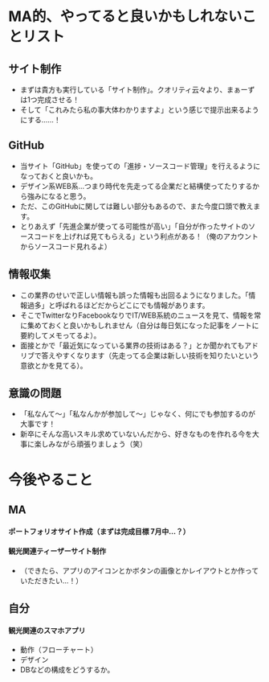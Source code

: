 # MA的、やってると良いかもしれないことリスト
## サイト制作
- まずは貴方も実行している「サイト制作」。クオリティ云々より、まぁーずは1つ完成させる！
- そして「これみたら私の事大体わかりますよ」という感じで提示出来るようにする......！

## GitHub
- 当サイト「GitHub」を使っての「進捗・ソースコード管理」を行えるようになっておくと良いかも。
- デザイン系WEB系...つまり時代を先走ってる企業だと結構使ってたりするから強みになると思う。
- ただ、このGitHubに関しては難しい部分もあるので、また今度口頭で教えます。
- とりあえず「先進企業が使ってる可能性が高い」「自分が作ったサイトのソースコードを上げれば見てもらえる」という利点がある！（俺のアカウントからソースコード見れるよ）

## 情報収集
- この業界のせいで正しい情報も誤った情報も出回るようになりました。「情報過多」と呼ばれるほどだからどこにでも情報があります。
- そこでTwitterなりFacebookなりでIT/WEB系統のニュースを見て、情報を常に集めておくと良いかもしれません（自分は毎日気になった記事をノートに要約してメモってるよ）。
- 面接とかで「最近気になっている業界の技術はある？」とか聞かれてもアドリブで答えやすくなります（先走ってる企業は新しい技術を知りたいという意欲とかを見てる）。

## 意識の問題
- 「私なんて～」「私なんかが参加して～」じゃなく、何にでも参加するのが大事です！
- 新卒にそんな高いスキル求めていないんだから、好きなものを作れる今を大事に楽しみながら頑張りましょう（笑）

# 今後やること
## MA
#### ポートフォリオサイト作成（まずは完成目標 7月中…？）
#### 観光関連ティーザーサイト制作
- （できたら、アプリのアイコンとかボタンの画像とかレイアウトとか作っていただきたい...！）

## 自分
#### 観光関連のスマホアプリ
- 動作（フローチャート）
- デザイン
- DBなどの構成をどうするか。
